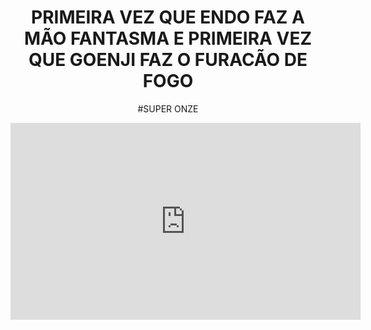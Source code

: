 


<body>

<header><ALURAFLIX</header>


<h1>PRIMEIRA VEZ QUE ENDO FAZ A MÃO FANTASMA E PRIMEIRA VEZ QUE GOENJI FAZ O FURACÃO DE FOGO</h1> 
<P>#SUPER ONZE</P>


<iframe width="560" height="315" src="https://www.youtube.com/embed/EFnkNZf-zqk?si=NYnFNBNRl44pokSR" title="YouTube video player" frameborder="0" allow="accelerometer; autoplay; clipboard-write; encrypted-media; gyroscope; picture-in-picture; web-share" referrerpolicy="strict-origin-when-cross-origin" allowfullscreen></iframe>
</body>
